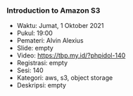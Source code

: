 ### Introduction to Amazon S3

- Waktu: Jumat, 1 Oktober 2021
- Pukul: 19:00
- Pemateri: Alvin Alexius
- Slide: empty
- Video: https://tbp.my.id/?phpidol-140
- Registrasi: empty
- Sesi: 140
- Kategori: aws, s3, object storage
- Deskripsi: empty